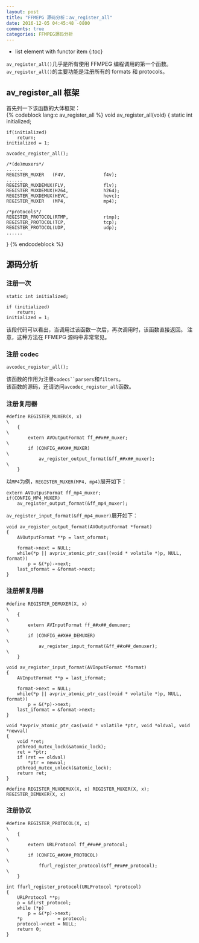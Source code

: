 ```yaml
---
layout: post
title: "FFMEPG 源码分析：av_register_all"
date: 2016-12-05 04:45:48 -0800
comments: true
categories: FFMPEG源码分析
---
```


* list element with functor item
{:toc}
 
`av_register_all()`几乎是所有使用 FFMPEG 编程调用的第一个函数。`av_register_all()`的主要功能是注册所有的 formats 和 protocols。

<!--more-->

## av_register_all 框架  

首先列一下该函数的大体框架：  
{% codeblock lang:c av_register_all %}
void av_register_all(void)
{
    static int initialized;

    if(initialized)
        return;
    initialized = 1;

    avcodec_register_all();

    /*(de)muxers*/
    ......
    REGISTER_MUXER   (F4V,              f4v);
    ......
    REGISTER_MUXDEMUX(FLV,              flv);
    REGISTER_MUXDEMUX(H264,             h264);
    REGISTER_MUXDEMUX(HEVC,             hevc);
    REGISTER_MUXER   (MP4,              mp4);

    /*protocols*/
    REGISTER_PROTOCOL(RTMP,             rtmp);
    REGISTER_PROTOCOL(TCP,              tcp);
    REGISTER_PROTOCOL(UDP,              udp);
    ......
}
{% endcodeblock %}

## 源码分析

### 注册一次  

```
static int initialized;

if (initialized)
    return;
initialized = 1;
```
该段代码可以看出，当调用过该函数一次后，再次调用时，该函数直接返回。
注意，这种方法在 FFMEPG 源码中非常常见。

### 注册 codec 

```
avcodec_register_all();
```
该函数的作用为注册`codecs``parsers`和`filters`。  
该函数的源码，还请访问`avcodec_register_all`函数。  

### 注册复用器

```
#define REGISTER_MUXER(X, x)                                            \
    {                                                                   \
        extern AVOutputFormat ff_##x##_muxer;                           \
        if (CONFIG_##X##_MUXER)                                         \
            av_register_output_format(&ff_##x##_muxer);                 \
    }
```
以`MP4`为例，`REGISTER_MUXER(MP4, mp4)`展开如下：  
```
extern AVOutpusFormat ff_mp4_muxer;
if(CONFIG_MP4_MUXER)
    av_register_output_format(&ff_mp4_muxer);
```

`av_register_input_format(&ff_mp4_muxer)`展开如下：  

```
void av_register_output_format(AVOutputFormat *format)
{
    AVOutputFormat **p = last_oformat;

    format->next = NULL;
    while(*p || avpriv_atomic_ptr_cas((void * volatile *)p, NULL, format))
        p = &(*p)->next;
    last_oformat = &format->next;
}

```

### 注册解复用器 

```
#define REGISTER_DEMUXER(X, x)                                          \
    {                                                                   \
        extern AVInputFormat ff_##x##_demuxer;                          \
        if (CONFIG_##X##_DEMUXER)                                       \
            av_register_input_format(&ff_##x##_demuxer);                \
    }
```

```
void av_register_input_format(AVInputFormat *format)
{
    AVInputFormat **p = last_iformat;

    format->next = NULL;
    while(*p || avpriv_atomic_ptr_cas((void * volatile *)p, NULL, format))
        p = &(*p)->next;
    last_iformat = &format->next;
}
```

```
void *avpriv_atomic_ptr_cas(void * volatile *ptr, void *oldval, void *newval)
{
    void *ret;
    pthread_mutex_lock(&atomic_lock);
    ret = *ptr;
    if (ret == oldval)
        *ptr = newval;
    pthread_mutex_unlock(&atomic_lock);
    return ret;
}
```

```
#define REGISTER_MUXDEMUX(X, x) REGISTER_MUXER(X, x); REGISTER_DEMUXER(X, x)
```

### 注册协议

```
#define REGISTER_PROTOCOL(X, x)                                         \
    {                                                                   \
        extern URLProtocol ff_##x##_protocol;                           \
        if (CONFIG_##X##_PROTOCOL)                                      \
            ffurl_register_protocol(&ff_##x##_protocol);                \
    }

int ffurl_register_protocol(URLProtocol *protocol)
{
    URLProtocol **p;
    p = &first_protocol;
    while (*p)
        p = &(*p)->next;
    *p             = protocol;
    protocol->next = NULL;
    return 0;
}
```

